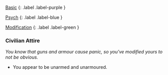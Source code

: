 
[Basic](Game/Advancement-List?Basic=true)
{: .label .label-purple }

[Psych](Game/Psych)
{: .label .label-blue }

[Modification](Game/Advancement-List?Modification=true)
{: .label .label-green }
### Civilian Attire
*You know that guns and armour cause panic, so you've modified yours to not be obvious.*
* You appear to be unarmed and unarmoured.

